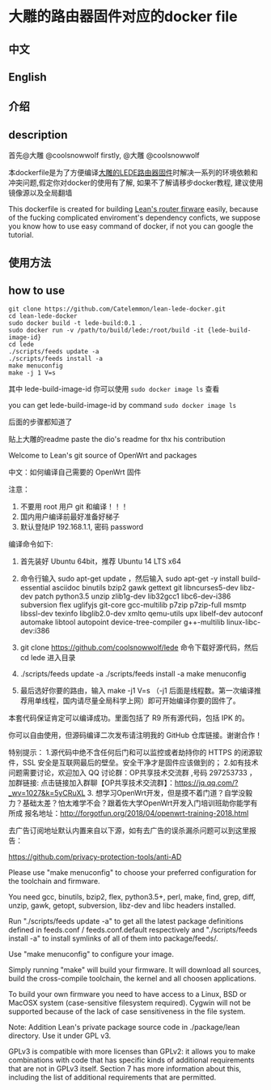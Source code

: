 # 大雕的路由器固件对应的docker file

## 中文
## English

## 介绍
## description

首先@大雕 @coolsnowwolf
firstly, @大雕 @coolsnowwolf

本dockerfile是为了方便编译[大雕的LEDE路由器固件](https://github.com/coolsnowwolf/lede/)时解决一系列的环境依赖和冲突问题,假定你对docker的使用有了解, 如果不了解请移步docker教程, 建议使用镜像源以及全局翻墙

This dockerfile is created for building [Lean's router firware](https://github.com/coolsnowwolf/lede/) easily, because of the fucking complicated enviroment's dependency conficts, we suppose you know how to use easy command of docker, if not you can google the tutorial.

## 使用方法
## how to use

```
git clone https://github.com/Catelemmon/lean-lede-docker.git
cd lean-lede-docker
sudo docker build -t lede-build:0.1 .
sudo docker run -v /path/to/build/lede:/root/build -it {lede-build-image-id}
cd lede
./scripts/feeds update -a 
./scripts/feeds install -a
make menuconfig
make -j 1 V=s
```
其中 lede-build-image-id 你可以使用 `sudo docker image ls` 查看

you can get lede-build-image-id by command `sudo docker image ls`

后面的步骤都知道了

贴上大雕的readme
paste the dio's readme for thx his contribution 

Welcome to Lean's  git source of OpenWrt and packages

中文：如何编译自己需要的 OpenWrt 固件

注意：
1. 不要用 root 用户 git 和编译！！！
2. 国内用户编译前最好准备好梯子
3. 默认登陆IP 192.168.1.1, 密码 password

编译命令如下:

1. 首先装好 Ubuntu 64bit，推荐  Ubuntu  14 LTS x64

2. 命令行输入 sudo apt-get update ，然后输入
sudo apt-get -y install build-essential asciidoc binutils bzip2 gawk gettext git libncurses5-dev libz-dev patch python3.5 unzip zlib1g-dev lib32gcc1 libc6-dev-i386 subversion flex uglifyjs git-core gcc-multilib p7zip p7zip-full msmtp libssl-dev texinfo libglib2.0-dev xmlto qemu-utils upx libelf-dev autoconf automake libtool autopoint device-tree-compiler g++-multilib linux-libc-dev:i386

3. git clone https://github.com/coolsnowwolf/lede 命令下载好源代码，然后 cd lede 进入目录

4. ./scripts/feeds update -a 
   ./scripts/feeds install -a
   make menuconfig 

5. 最后选好你要的路由，输入 make -j1 V=s （-j1 后面是线程数。第一次编译推荐用单线程，国内请尽量全局科学上网）即可开始编译你要的固件了。

本套代码保证肯定可以编译成功。里面包括了 R9 所有源代码，包括 IPK 的。

你可以自由使用，但源码编译二次发布请注明我的 GitHub 仓库链接。谢谢合作！

特别提示：
1.源代码中绝不含任何后门和可以监控或者劫持你的 HTTPS 的闭源软件，SSL 安全是互联网最后的壁垒。安全干净才是固件应该做到的；
2.如有技术问题需要讨论，欢迎加入 QQ 讨论群：OP共享技术交流群 ,号码 297253733 ，加群链接: 点击链接加入群聊【OP共享技术交流群】：https://jq.qq.com/?_wv=1027&k=5yCRuXL
3. 想学习OpenWrt开发，但是摸不着门道？自学没毅力？基础太差？怕太难学不会？跟着佐大学OpenWrt开发入门培训班助你能学有所成
报名地址：http://forgotfun.org/2018/04/openwrt-training-2018.html

去广告订阅地址默认内置来自以下源，如有去广告的误杀漏杀问题可以到这里报告：

https://github.com/privacy-protection-tools/anti-AD


Please use "make menuconfig" to choose your preferred
configuration for the toolchain and firmware.

You need gcc, binutils, bzip2, flex, python3.5+, perl, make, find, grep, diff, unzip, gawk, getopt, subversion, libz-dev and libc headers installed.

Run "./scripts/feeds update -a" to get all the latest package definitions
defined in feeds.conf / feeds.conf.default respectively
and "./scripts/feeds install -a" to install symlinks of all of them into
package/feeds/.

Use "make menuconfig" to configure your image.

Simply running "make" will build your firmware.
It will download all sources, build the cross-compile toolchain, 
the kernel and all choosen applications.

To build your own firmware you need to have access to a Linux, BSD or MacOSX system
(case-sensitive filesystem required). Cygwin will not be supported because of
the lack of case sensitiveness in the file system.



Note: Addition Lean's private package source code in ./package/lean directory. Use it under GPL v3.

GPLv3 is compatible with more licenses than GPLv2: it allows you to make combinations with code that has specific kinds of additional requirements that are not in GPLv3 itself. Section 7 has more information about this, including the list of additional requirements that are permitted.

